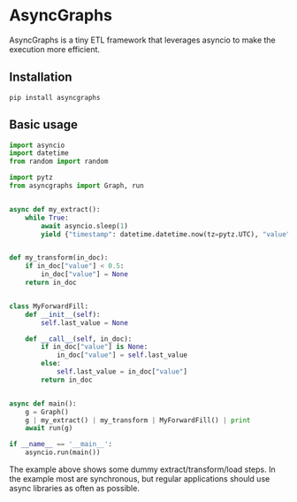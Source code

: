 # AsyncGraphs

AsyncGraphs is a tiny ETL framework that leverages asyncio to make the execution more efficient.


## Installation

```commandline
pip install asyncgraphs
```

## Basic usage

```python
import asyncio
import datetime
from random import random

import pytz
from asyncgraphs import Graph, run


async def my_extract():
    while True:
        await asyncio.sleep(1)
        yield {"timestamp": datetime.datetime.now(tz=pytz.UTC), "value": random()}


def my_transform(in_doc):
    if in_doc["value"] < 0.5:
        in_doc["value"] = None
    return in_doc


class MyForwardFill:
    def __init__(self):
        self.last_value = None

    def __call__(self, in_doc):
        if in_doc["value"] is None:
            in_doc["value"] = self.last_value
        else:
            self.last_value = in_doc["value"]
        return in_doc


async def main():
    g = Graph()
    g | my_extract() | my_transform | MyForwardFill() | print
    await run(g)

if __name__ == '__main__':
    asyncio.run(main())
```

The example above shows some dummy extract/transform/load steps.
In the example most are synchronous, but regular applications should use async libraries as often as possible.
